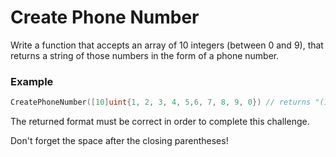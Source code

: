 # Create Phone Number

Write a function that accepts an array of 10 integers (between 0 and 9), that returns a string of those numbers in the
form of a phone number.

### Example

```go
CreatePhoneNumber([10]uint{1, 2, 3, 4, 5,6, 7, 8, 9, 0}) // returns "(123) 456-7890"
```

The returned format must be correct in order to complete this challenge.

Don't forget the space after the closing parentheses!
